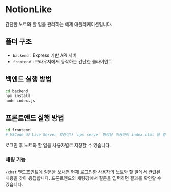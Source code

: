 # NotionLike

간단한 노트와 할 일을 관리하는 예제 애플리케이션입니다.

## 폴더 구조

- `backend` : Express 기반 API 서버
- `frontend` : 브라우저에서 동작하는 간단한 클라이언트

## 백엔드 실행 방법

```bash
cd backend
npm install
node index.js
```

## 프론트엔드 실행 방법

```bash
cd frontend
# VSCode 의 Live Server 확장이나 `npx serve` 명령을 이용하여 index.html 을 열어주세요.
```

로그인 후 노트와 할 일을 사용자별로 저장할 수 있습니다.

### 채팅 기능

`/chat` 엔드포인트에 질문을 보내면 현재 로그인한 사용자의 노트와 할 일에서
관련된 내용을 찾아 응답합니다. 프론트엔드의 채팅창에서 질문을 입력하면
결과를 확인할 수 있습니다.
